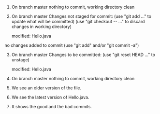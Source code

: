 1) On branch master
nothing to commit, working directory clean

2) On branch master
Changes not staged for commit:
  (use "git add <file>..." to update what will be committed)
  (use "git checkout -- <file>..." to discard changes in working directory)

	modified:   Hello.java

no changes added to commit (use "git add" and/or "git commit -a")

3) On branch master
Changes to be committed:
  (use "git reset HEAD <file>..." to unstage)

	modified:   Hello.java

4) On branch master
nothing to commit, working directory clean

5) We see an older version of the file.

6) We see the latest version of Hello.java.

7) It shows the good and the bad commits.
